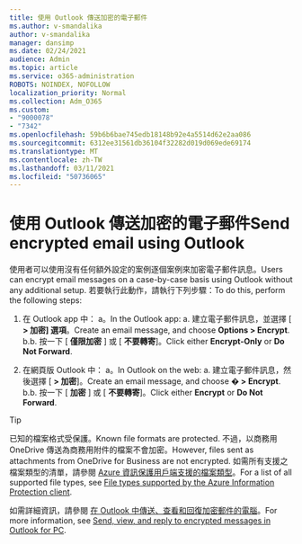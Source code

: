 ```yaml
---
title: 使用 Outlook 傳送加密的電子郵件
ms.author: v-smandalika
author: v-smandalika
manager: dansimp
ms.date: 02/24/2021
audience: Admin
ms.topic: article
ms.service: o365-administration
ROBOTS: NOINDEX, NOFOLLOW
localization_priority: Normal
ms.collection: Adm_O365
ms.custom:
- "9000078"
- "7342"
ms.openlocfilehash: 59b6b6bae745edb18148b92e4a5514d62e2aa086
ms.sourcegitcommit: 6312ee31561db36104f32282d019d069ede69174
ms.translationtype: MT
ms.contentlocale: zh-TW
ms.lasthandoff: 03/11/2021
ms.locfileid: "50736065"
---
```

# <a name="send-encrypted-email-using-outlook"></a><span data-ttu-id="9262d-102">使用 Outlook 傳送加密的電子郵件</span><span class="sxs-lookup"><span data-stu-id="9262d-102">Send encrypted email using Outlook</span></span>

<span data-ttu-id="9262d-103">使用者可以使用沒有任何額外設定的案例逐個案例來加密電子郵件訊息。</span><span class="sxs-lookup"><span data-stu-id="9262d-103">Users can encrypt email messages on a case-by-case basis using Outlook without any additional setup.</span></span> <span data-ttu-id="9262d-104">若要執行此動作，請執行下列步驟：</span><span class="sxs-lookup"><span data-stu-id="9262d-104">To do this, perform the following steps:</span></span>

1. <span data-ttu-id="9262d-105">在 Outlook app 中： a。</span><span class="sxs-lookup"><span data-stu-id="9262d-105">In the Outlook app: a.</span></span> <span data-ttu-id="9262d-106">建立電子郵件訊息，並選擇 [ **> 加密] 選項**。</span><span class="sxs-lookup"><span data-stu-id="9262d-106">Create an email message, and choose **Options > Encrypt**.</span></span> 
    <span data-ttu-id="9262d-107">b.</span><span class="sxs-lookup"><span data-stu-id="9262d-107">b.</span></span> <span data-ttu-id="9262d-108">按一下 [ **僅限加密** ] 或 [ **不要轉寄**]。</span><span class="sxs-lookup"><span data-stu-id="9262d-108">Click either **Encrypt-Only** or **Do Not Forward**.</span></span>

2. <span data-ttu-id="9262d-109">在網頁版 Outlook 中： a。</span><span class="sxs-lookup"><span data-stu-id="9262d-109">In Outlook on the web: a.</span></span> <span data-ttu-id="9262d-110">建立電子郵件訊息，然後選擇 [ **> 加密**]。</span><span class="sxs-lookup"><span data-stu-id="9262d-110">Create an email message, and choose **� > Encrypt**.</span></span>
    <span data-ttu-id="9262d-111">b.</span><span class="sxs-lookup"><span data-stu-id="9262d-111">b.</span></span> <span data-ttu-id="9262d-112">按一下 [ **加密** ] 或 [ **不要轉寄**]。</span><span class="sxs-lookup"><span data-stu-id="9262d-112">Click either **Encrypt** or **Do Not Forward**.</span></span>

> [!TIP]
> <span data-ttu-id="9262d-113">已知的檔案格式受保護。</span><span class="sxs-lookup"><span data-stu-id="9262d-113">Known file formats are protected.</span></span> <span data-ttu-id="9262d-114">不過，以商務用 OneDrive 傳送為商務用附件的檔案不會加密。</span><span class="sxs-lookup"><span data-stu-id="9262d-114">However, files sent as attachments from OneDrive for Business are not encrypted.</span></span> <span data-ttu-id="9262d-115">如需所有支援之檔案類型的清單，請參閱 [Azure 資訊保護用戶端支援的檔案類型](https://docs.microsoft.com/azure/information-protection/rms-client/client-admin-guide-file-types)。</span><span class="sxs-lookup"><span data-stu-id="9262d-115">For a list of all supported file types, see [File types supported by the Azure Information Protection client](https://docs.microsoft.com/azure/information-protection/rms-client/client-admin-guide-file-types).</span></span>

<span data-ttu-id="9262d-116">如需詳細資訊，請參閱 [在 Outlook 中傳送、查看和回復加密郵件的電腦](https://support.microsoft.com/topic/send-view-and-reply-to-encrypted-messages-in-outlook-for-pc-eaa43495-9bbb-4fca-922a-df90dee51980)。</span><span class="sxs-lookup"><span data-stu-id="9262d-116">For more information, see [Send, view, and reply to encrypted messages in Outlook for PC](https://support.microsoft.com/topic/send-view-and-reply-to-encrypted-messages-in-outlook-for-pc-eaa43495-9bbb-4fca-922a-df90dee51980).</span></span>



